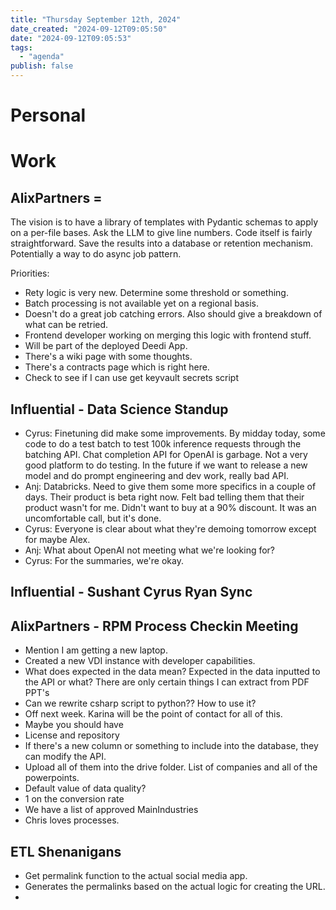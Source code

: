 ```yaml
---
title: "Thursday September 12th, 2024"
date_created: "2024-09-12T09:05:50"
date: "2024-09-12T09:05:53"
tags:
  - "agenda"
publish: false
---
```


# Personal

# Work

## AlixPartners = 
The vision is to have a library of templates with Pydantic schemas to apply on a per-file bases. 
Ask the LLM to give line numbers. 
Code itself is fairly straightforward. 
Save the results into a database or retention mechanism. 
Potentially a way to do async job pattern. 

Priorities:
  - Rety logic is very new. Determine some threshold or something. 
  - Batch processing is not available yet on a regional basis. 
  - Doesn't do a great job catching errors. Also should give a breakdown of what can be retried. 
  - Frontend developer working on merging this logic with frontend stuff. 
  - Will be part of the deployed Deedi App. 
  - There's a wiki page with some thoughts. 
  - There's a contracts page which is right here. 
  - Check to see if I can use get keyvault secrets script

## Influential - Data Science Standup  
- Cyrus: Finetuning did make some improvements. By midday today, some code to do a test batch to test 100k inference requests through the batching API. Chat completion API for OpenAI is garbage. Not a very good platform to do testing. In the future if we want to release a new model and do prompt engineering and dev work, really bad API. 
- Anj: Databricks. Need to give them some more specifics in a couple of days. Their product is beta right now. Felt bad telling them that their product wasn't for me. Didn't want to buy at a 90% discount. It was an uncomfortable call, but it's done. 
- Cyrus: Everyone is clear about what they're demoing tomorrow except for maybe Alex. 
- Anj: What about OpenAI not meeting what we're looking for?
- Cyrus: For the summaries, we're okay. 

## Influential - Sushant Cyrus Ryan Sync

## AlixPartners - RPM Process Checkin Meeting
- Mention I am getting a new laptop. 
- Created a new VDI instance with developer capabilities. 
- What does expected in the data mean? Expected in the data inputted to the API or what? There are only certain things I can extract from PDF PPT's
- Can we rewrite csharp script to python?? How to use it?
- Off next week. Karina will be the point of contact for all of this. 
- Maybe you should have 
- License and repository 
- If there's a new column or something to include into the database, they can modify the API. 
- Upload all of them into the drive folder. List of companies and all of the powerpoints. 
- Default value of data quality?
- 1 on the conversion rate
- We have a list of approved MainIndustries
- Chris loves processes. 

## ETL Shenanigans
- Get permalink function to the actual social media app. 
- Generates the permalinks based on the actual logic for creating the URL. 
-
